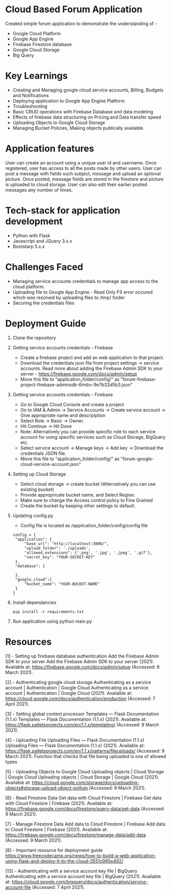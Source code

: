# Cloud Based Forum Application

Created simple forum application to demonstrate the understanding of -
* Google Cloud Platform
* Google App Engine
* Firebase Firestore database
* Google Cloud Storage
* Big Query

# Key Learnings

* Creating and Managing google cloud service accounts, Billing, Budgets and Notifications
* Deploying application to Google App Engine Platform
* Troubleshooting
* Basic CRUD operations with Firebase Database and data modeling
* Effects of firebase data structuring on Pricing and Data transfer speed
* Uploading Objects to Google Cloud Storage
* Managing Bucket Policies, Making objects publically available.

# Application features

User can create an account using a unique user id and username.
Once registered, user has access to all the posts made by other users. User can post a message with fields such subject, message and upload an optional picture.
Once posted, message fields are stored in the firestore and picture is uploaded to cloud storage. User can also edit their earlier posted messages any number of times.


# Tech-stack for application development

* Python with Flask
* Javascript and JQuery 3.x.x
* Bootstarp 5.x.x

# Challenges Faced


* Managing service accounts credentials to manage app access to the cloud platform.
* Uploading file to Google App Engine - Read Only FS error occured which was resolved by uploading files to /tmp/ folder
* Securing the credentials files

# Deployment Guide

1. Clone the repository

2. Getting service accounts credentials - Firebase

    * Create a firebase project and add an web application to that project.
    * Download the credentials json file from project settings -> service accounts. Read more about adding the Firebase Admin SDK to your server - https://firebase.google.com/docs/admin/setup
    * Move this file to "application_folder/config/" as "forum-firebase-project-firebase-adminsdk-6imbv-9e7b32d5b3.json"
    
3. Getting service accounts credentials - Firebase
 
    * Go to Google Cloud Console and create a project
    * Go to IAM & Admin -> Service Accounts -> Create service account -> Give appropriate name and descrpiption
    * Select Role -> Basic -> Owner. 
    * Hit Continue -> Hit Done
    * Note: Alternatively you can provide specific role to each service account for using specific services such as Cloud Storage, BigQuery etc.
    * Select service account -> Manage keys -> Add key -> Download the credentials JSON file.
    * Move this file to "application_folder/config/" as "forum-google-cloud-service-account.json"

4. Setting up Cloud Storage
   * Select cloud storage -> create bucket (Alternatively you can use existing bucket)
   * Provide appropricate bucket name, and Select Region. 
   * Make sure to change the Access control policy to Fine Grained
   * Create the bucket by keeping other settings to default.


5. Updating config.py
   * Config file is located as /application_folder/config/config file
   ```
   config = {
    "application": {
        "base_url": "http://localhost:3000/",
        "upload_folder": './uploads',
        "allowed_extensions": {'.png', '.jpg', '.jpeg', '.gif'},
        "secret_key": "YOUR-SECRET-KEY"
    },
    "database": {

    },
    "google_cloud":{
        "bucket_name": "YOUR-BUCKET-NAME"
    }
   }
   ```
6. Install dependancies
   ```
   pip install -r requirements.txt

   ```

7. Run application using python main.py



# Resources

[1] - Setting up firebase database authentication
Add the Firebase Admin SDK to your server
Add the Firebase Admin SDK to your server (2021). Available at: https://firebase.google.com/docs/admin/setup (Accessed: 9 March 2021).

[2] - Authenticating google cloud storage
Authenticating as a service account  |  Authentication  |  Google Cloud
Authenticating as a service account  |  Authentication  |  Google Cloud (2021). Available at: https://cloud.google.com/docs/authentication/production (Accessed: 7 April 2021).

[3] - Setting global context processor
Templates — Flask Documentation (1.1.x)
Templates — Flask Documentation (1.1.x) (2021). Available at: https://flask.palletsprojects.com/en/1.1.x/templating/ (Accessed: 9 March 2021).

[4] - Uploading File
Uploading Files — Flask Documentation (1.1.x)
Uploading Files — Flask Documentation (1.1.x) (2021). Available at: https://flask.palletsprojects.com/en/1.1.x/patterns/fileuploads/ (Accessed: 9 March 2021).
Function that checks that file being uploaded is one of allowed types

[5] - Uploading Objects to Google Cloud
Uploading objects  |  Cloud Storage  |  Google Cloud
Uploading objects  |  Cloud Storage  |  Google Cloud (2021). Available at: https://cloud.google.com/storage/docs/uploading-objects#storage-upload-object-python (Accessed: 9 March 2021).

[6] - Read Firestore Data
Get data with Cloud Firestore  |  Firebase
Get data with Cloud Firestore  |  Firebase (2021). Available at: https://firebase.google.com/docs/firestore/query-data/get-data (Accessed: 9 March 2021).

[7] - Manage Firestore Data
Add data to Cloud Firestore  |  Firebase
Add data to Cloud Firestore  |  Firebase (2021). Available at: https://firebase.google.com/docs/firestore/manage-data/add-data (Accessed: 9 March 2021).

[8] - Important resource for deployment guide
https://www.freecodecamp.org/news/how-to-build-a-web-application-using-flask-and-deploy-it-to-the-cloud-3551c985e492/

[13] - Authenticating with a service account key file  |  BigQuery
Authenticating with a service account key file  |  BigQuery (2021). Available at: https://cloud.google.com/bigquery/docs/authentication/service-account-file (Accessed: 7 April 2021).

